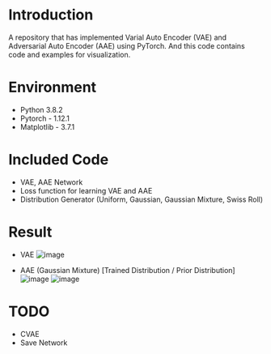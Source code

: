 # Introduction
A repository that has implemented Varial Auto Encoder (VAE) and Adversarial Auto Encoder (AAE) using PyTorch. And this code contains code and examples for visualization.

# Environment
 - Python 3.8.2
 - Pytorch - 1.12.1
 - Matplotlib - 3.7.1

# Included Code
 - VAE, AAE Network
 - Loss function for learning VAE and AAE
 - Distribution Generator (Uniform, Gaussian, Gaussian Mixture, Swiss Roll)

# Result
 - VAE
![image](https://github.com/jinida/autoencoder-pytorch/assets/68053155/94092886-dd51-4909-bbc1-b76931b3c833)

 - AAE (Gaussian Mixture) [Trained Distribution / Prior Distribution]
![image](https://github.com/jinida/autoencoder-pytorch/assets/68053155/9ecb76da-d10b-4c49-9fcd-54694b7cfc8e)
![image](https://github.com/jinida/autoencoder-pytorch/assets/68053155/e19c36b9-1067-414b-9236-e46c8ba869c3)

# TODO
 - CVAE
 - Save Network